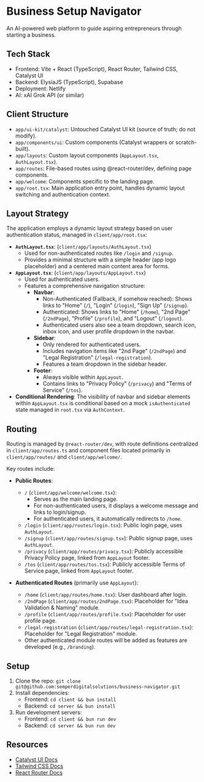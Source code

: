 # Business Setup Navigator

An AI-powered web platform to guide aspiring entrepreneurs through starting a business.

## Tech Stack
- Frontend: Vite + React (TypeScript), React Router, Tailwind CSS, Catalyst UI
- Backend: ElysiaJS (TypeScript), Supabase
- Deployment: Netlify
- AI: xAI Grok API (or similar)

## Client Structure
- `app/ui-kit/catalyst`: Untouched Catalyst UI kit (source of truth; do not modify).
- `app/components/ui`: Custom components (Catalyst wrappers or scratch-built).
- `app/layouts`: Custom layout components (`AppLayout.tsx`, `AuthLayout.tsx`).
- `app/routes`: File-based routes using @react-router/dev, defining page components.
- `app/welcome`: Components specific to the landing page.
- `app/root.tsx`: Main application entry point, handles dynamic layout switching and authentication context.

## Layout Strategy

The application employs a dynamic layout strategy based on user authentication status, managed in `client/app/root.tsx`:

-   **`AuthLayout.tsx`**: (`client/app/layouts/AuthLayout.tsx`)
    -   Used for non-authenticated routes like `/login` and `/signup`.
    -   Provides a minimal structure with a simple header (app logo placeholder) and a centered main content area for forms.
-   **`AppLayout.tsx`**: (`client/app/layouts/AppLayout.tsx`)
    -   Used for authenticated users.
    -   Features a comprehensive navigation structure:
        -   **Navbar**:
            -   Non-Authenticated (Fallback, if somehow reached): Shows links to "Home" (`/`), "Login" (`/login`), "Sign Up" (`/signup`).
            -   Authenticated: Shows links to "Home" (`/home`), "2nd Page" (`/2ndPage`), "Profile" (`/profile`), and "Logout" (`/logout`).
            -   Authenticated users also see a team dropdown, search icon, inbox icon, and user profile dropdown in the navbar.
        -   **Sidebar**:
            -   Only rendered for authenticated users.
            -   Includes navigation items like "2nd Page" (`/2ndPage`) and "Legal Registration" (`/legal-registration`).
            -   Features a team dropdown in the sidebar header.
        -   **Footer**:
            -   Always visible within `AppLayout`.
            -   Contains links to "Privacy Policy" (`/privacy`) and "Terms of Service" (`/tos`).
-   **Conditional Rendering**: The visibility of navbar and sidebar elements within `AppLayout.tsx` is conditional based on a mock `isAuthenticated` state managed in `root.tsx` via `AuthContext`.

## Routing

Routing is managed by `@react-router/dev`, with route definitions centralized in `client/app/routes.ts` and component files located primarily in `client/app/routes/` and `client/app/welcome/`.

Key routes include:

-   **Public Routes**:
    -   `/` (`client/app/welcome/welcome.tsx`):
        -   Serves as the main landing page.
        -   For non-authenticated users, it displays a welcome message and links to login/signup.
        -   For authenticated users, it automatically redirects to `/home`.
    -   `/login` (`client/app/routes/login.tsx`): Public login page, uses `AuthLayout`.
    -   `/signup` (`client/app/routes/signup.tsx`): Public signup page, uses `AuthLayout`.
    -   `/privacy` (`client/app/routes/privacy.tsx`): Publicly accessible Privacy Policy page, linked from `AppLayout` footer.
    -   `/tos` (`client/app/routes/tos.tsx`): Publicly accessible Terms of Service page, linked from `AppLayout` footer.

-   **Authenticated Routes** (primarily use `AppLayout`):
    -   `/home` (`client/app/routes/home.tsx`): User dashboard after login.
    -   `/2ndPage` (`client/app/routes/2ndPage.tsx`): Placeholder for "Idea Validation & Naming" module.
    -   `/profile` (`client/app/routes/profile.tsx`): Placeholder for user profile page.
    -   `/legal-registration` (`client/app/routes/legal-registration.tsx`): Placeholder for "Legal Registration" module.
    -   Other authenticated module routes will be added as features are developed (e.g., `/branding`).

## Setup
1. Clone the repo: `git clone git@github.com:semperdigitalsolutions/business-navigator.git`
2. Install dependencies:
   - Frontend: `cd client && bun install`
   - Backend: `cd server && bun install`
3. Run development servers:
   - Frontend: `cd client && bun run dev`
   - Backend: `cd server && bun run dev`

## Resources
- [Catalyst UI Docs](https://catalyst.tailwindui.com/docs)
- [Tailwind CSS Docs](https://tailwindcss.com/docs/installation/using-vite)
- [React Router Docs](https://reactrouter.com/en/main)